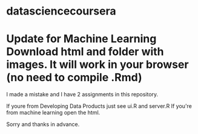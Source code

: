 datasciencecoursera
===================
Update for Machine Learning
Download html and folder with images. It will work in your browser (no need to compile .Rmd)
=======
I made a mistake and I have 2 assignments in this repository.

If youre from Developing Data Products just see ui.R and server.R
If you're from machine learning open the html.

Sorry and thanks in advance.
